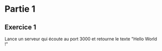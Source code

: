 # Partie 1
## Exercice 1
Lance un serveur qui écoute au port 3000 et retourne le texte "Hello World !"


